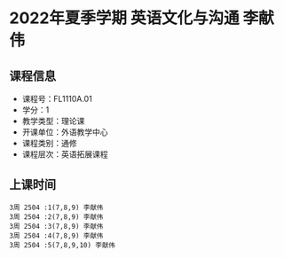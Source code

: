 # 2022年夏季学期 英语文化与沟通 李献伟






## 课程信息

- 课程号：FL1110A.01
- 学分：1
- 教学类型：理论课
- 开课单位：外语教学中心
- 课程类别：通修
- 课程层次：英语拓展课程

## 上课时间

```
3周 2504 :1(7,8,9) 李献伟
3周 2504 :2(7,8,9) 李献伟
3周 2504 :3(7,8,9) 李献伟
3周 2504 :4(7,8,9) 李献伟
3周 2504 :5(7,8,9,10) 李献伟
```

